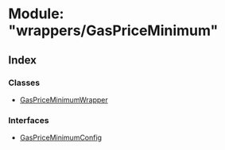 # Module: "wrappers/GasPriceMinimum"

## Index

### Classes

* [GasPriceMinimumWrapper](../classes/_wrappers_gaspriceminimum_.gaspriceminimumwrapper.md)

### Interfaces

* [GasPriceMinimumConfig](../interfaces/_wrappers_gaspriceminimum_.gaspriceminimumconfig.md)
